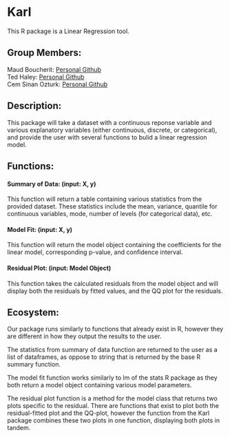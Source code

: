 # Karl
This R package is a Linear Regression tool.

## Group Members:
Maud Boucherit:  [Personal Github](https://github.com/MaudBoucherit)  
Ted Haley: [Personal Github](https://github.com/TedHaley)  
Cem Sinan Ozturk:  [Personal Github](https://github.com/cemsinano)  

## Description:
This package will take a dataset with a continuous reponse variable and various explanatory variables (either continuous, discrete, or categorical), and provide the user with several functions to bulid a linear regression model. 

## Functions:  
#### Summary of Data: (input: X, y)    
This function will return a table containing various statistics from the provided dataset. These statistics include the mean, variance, quantile for continuous variables, mode, number of levels (for categorical data), etc. 

#### Model Fit: (input: X, y)  
This function will return the model object containing the coefficients for the linear model, corresponding p-value, and confidence interval.

#### Residual Plot: (input: Model Object) 
This function takes the calculated residuals from the model object and will display both the residuals by fitted values, and the QQ plot for the residuals.

## Ecosystem:
Our package runs similarly to functions that already exist in R, however they are different in how they output the results to the user. 

The statistics from summary of data function are returned to the user as a list of dataframes, as oppose to string that is returned by the base R summary function. 

The model fit function works similarly to lm of the stats R package as they both return a model object containing various model parameters.

The residual plot function is a method for the model class that returns two plots specific to the residual. There are functions that exist to plot both the residual-fitted plot and the QQ-plot, however the function from the Karl package combines these two plots in one function, displaying both plots in tandem. 

